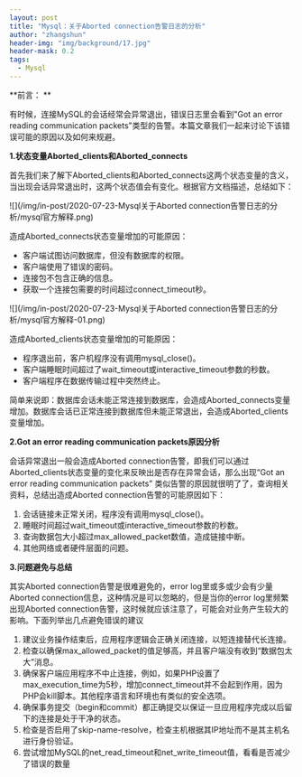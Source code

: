 ```yaml
---
layout: post
title: "Mysql：关于Aborted connection告警日志的分析"
author: "zhangshun"
header-img: "img/background/17.jpg"
header-mask: 0.2
tags:
  - Mysql
---
```


**前言： **

有时候，连接MySQL的会话经常会异常退出，错误日志里会看到"Got an error reading communication packets"类型的告警。本篇文章我们一起来讨论下该错误可能的原因以及如何来规避。

**1.状态变量Aborted_clients和Aborted_connects**


首先我们来了解下Aborted_clients和Aborted_connects这两个状态变量的含义，当出现会话异常退出时，这两个状态值会有变化。根据官方文档描述，总结如下：


![](/img/in-post/2020-07-23-Mysql关于Aborted connection告警日志的分析/mysql官方解释.png)

造成Aborted_connects状态变量增加的可能原因：
- 客户端试图访问数据库，但没有数据库的权限。
- 客户端使用了错误的密码。
- 连接包不包含正确的信息。
- 获取一个连接包需要的时间超过connect_timeout秒。

![](/img/in-post/2020-07-23-Mysql关于Aborted connection告警日志的分析/mysql官方解释-01.png)

造成Aborted_clients状态变量增加的可能原因：
- 程序退出前，客户机程序没有调用mysql_close()。
- 客户端睡眠时间超过了wait_timeout或interactive_timeout参数的秒数。
- 客户端程序在数据传输过程中突然终止。

简单来说即：数据库会话未能正常连接到数据库，会造成Aborted_connects变量增加。数据库会话已正常连接到数据库但未能正常退出，会造成Aborted_clients变量增加。

**2.Got an error reading communication packets原因分析**

会话异常退出一般会造成Aborted connection告警，即我们可以通过Aborted_clients状态变量的变化来反映出是否存在异常会话，那么出现“Got an error reading communication packets” 类似告警的原因就很明了了，查询相关资料，总结出造成Aborted connection告警的可能原因如下：
1. 会话链接未正常关闭，程序没有调用mysql_close()。
2. 睡眠时间超过wait_timeout或interactive_timeout参数的秒数。
3. 查询数据包大小超过max_allowed_packet数值，造成链接中断。
4. 其他网络或者硬件层面的问题。

**3.问题避免与总结**

其实Aborted connection告警是很难避免的，error log里或多或少会有少量Aborted connection信息，这种情况是可以忽略的，但是当你的error log里频繁出现Aborted connection告警，这时候就应该注意了，可能会对业务产生较大的影响。下面列举出几点避免错误的建议

1. 建议业务操作结束后，应用程序逻辑会正确关闭连接，以短连接替代长连接。
2. 检查以确保max_allowed_packet的值足够高，并且客户端没有收到“数据包太大”消息。
3. 确保客户端应用程序不中止连接，例如，如果PHP设置了max_execution_time为5秒，增加connect_timeout并不会起到作用，因为PHP会kill脚本。其他程序语言和环境也有类似的安全选项。
4. 确保事务提交（begin和commit）都正确提交以保证一旦应用程序完成以后留下的连接是处于干净的状态。
5. 检查是否启用了skip-name-resolve，检查主机根据其IP地址而不是其主机名进行身份验证。
6. 尝试增加MySQL的net_read_timeout和net_write_timeout值，看看是否减少了错误的数量